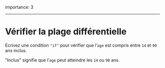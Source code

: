 importance: 3

---

# Vérifier la plage différentielle

Ecrivez une condition `"if"` pour vérifier que l’`age` est compris entre `14` et `90` ans inclus.

"Inclus" signifie que l’`age` peut atteindre les `14` ou `90` ans.
